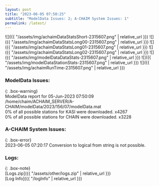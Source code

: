 ```yaml
---
layout: post
title: "2023-06-05 07:50:25"
subtitle: "ModelData Issues: 2; A-CHAIM System Issues: 1"
permalink: /latest/
---
```


![]({{ "/assets/img/achaimDataStatsShort-2315607.png" | relative_url }})
![]({{ "/assets/img/achaimDataStatsLong00-2315607.png" | relative_url }})
![]({{ "/assets/img/achaimDataStatsLong01-2315607.png" | relative_url }})
![]({{ "/assets/img/achaimDataStatsLong02-2315607.png" | relative_url }})
![]({{ "/assets/img/modelDataDataStats-2315607.png" | relative_url }})
![]({{ "/assets/img/modelDataStationStats-2315607.png" | relative_url }})
![]({{ "/assets/img/achaimRunTime-2315607.png" | relative_url }})


### ModelData Issues:  
  
{: .box-warning}  
 ModelData report for 05-Jun-2023 07:50:09   
 /home/chaim/ACHAIM_SERVER/A-CHAIM/modelData/2023/156/07/modelData.mat   
 0% of all possible stations for KASI were downloaded. x4267   
 0% of all possible stations for CHAIN were downloaded. x3228   
  
### A-CHAIM System Issues:  
  
{: .box-error}  
2023-06-05 07:20:17 Conversion to logical from string is not possible.  

### Logs:  
  
{: .box-note}  
[Logs.zip]({{ "/assets/other/logs.zip" | relative_url }})  
[Log Info]({{ "/logInfo" | relative_url }})  
